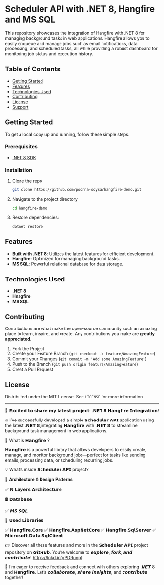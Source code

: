 # Scheduler API with .NET 8, Hangfire and MS SQL


This repository showcases the integration of Hangfire with .NET 8 for managing background tasks in web applications. Hangfire allows you to easily enqueue and manage jobs such as email notifications, data processing, and scheduled tasks, all while providing a robust dashboard for monitoring job status and execution history.

## Table of Contents

- [Getting Started](#getting-started)
- [Features](#features)
- [Technologies Used](#technologies-used)
- [Contributing](#contributing)
- [License](#license)
- [Support](#support)

## Getting Started

To get a local copy up and running, follow these simple steps.

### Prerequisites

- [.NET 8 SDK](https://dotnet.microsoft.com/download/dotnet/8.0)

### Installation

1. Clone the repo
   ```sh
   git clone https://github.com/poorna-soysa/hangfire-demo.git
   ```
2. Navigate to the project directory
   ```sh
   cd hangfire-demo
   ```
3. Restore dependencies:
   ```sh
   dotnet restore
   ```

## Features

- **Built with .NET 8**: Utilizes the latest features for efficient development.
- **Hangfire**:  Optimized for managing background tasks.
- **MS SQL**: Powerful relational database for data storage.

## Technologies Used

- **.NET 8**
- **Hnagfire**
- **MS SQL**

## Contributing

Contributions are what make the open-source community such an amazing place to learn, inspire, and create. Any contributions you make are **greatly appreciated**.

1. Fork the Project
2. Create your Feature Branch (`git checkout -b feature/AmazingFeature`)
3. Commit your Changes (`git commit -m 'Add some AmazingFeature'`)
4. Push to the Branch (`git push origin feature/AmazingFeature`)
5. Creat a Pull Request

## License

Distributed under the MIT License. See `LICENSE` for more information.

--------------------------

 🚀 𝗘𝘅𝗰𝗶𝘁𝗲𝗱 𝘁𝗼 𝘀𝗵𝗮𝗿𝗲 𝗺𝘆 𝗹𝗮𝘁𝗲𝘀𝘁 𝗽𝗿𝗼𝗷𝗲𝗰𝘁:  .𝗡𝗘𝗧 𝟴 𝗛𝗮𝗻𝗴𝗳𝗶𝗿𝗲 𝗜𝗻𝘁𝗲𝗴𝗿𝗮𝘁𝗶𝗼𝗻! 

🔥 I’ve successfully developed a simple 𝗦𝗰𝗵𝗲𝗱𝘂𝗹𝗲𝗿 𝗔𝗣𝗜 application using the latest .𝗡𝗘𝗧 𝟴,integrating 𝗛𝗮𝗻𝗴𝗳𝗶𝗿𝗲 with .𝗡𝗘𝗧 𝟴 to streamline background task management in web applications.

🔧 What is 𝗛𝗮𝗻𝗴𝗳𝗶𝗿𝗲 ?

𝗛𝗮𝗻𝗴𝗳𝗶𝗿𝗲 is a powerful library that allows developers to easily create, manage, and monitor background jobs—perfect for tasks like sending emails, processing data, or scheduling recurring jobs.

💡 What’s inside 𝗦𝗰𝗵𝗲𝗱𝘂𝗹𝗲𝗿 𝗔𝗣𝗜 project?

📐 𝐀𝐫𝐜𝐡𝐢𝐭𝐞𝐜𝐭𝐮𝐫𝐞 & 𝐃𝐞𝐬𝐢𝐠𝐧 𝐏𝐚𝐭𝐭𝐞𝐫𝐧𝐬

✅ 𝗡 𝗟𝗮𝘆𝗲𝗿𝘀 𝗔𝗿𝗰𝗵𝗶𝘁𝗲𝗰𝘁𝘂𝗿𝗲

🛢 𝗗𝗮𝘁𝗮𝗯𝗮𝘀𝗲

✅ 𝙈𝙎 𝙎𝙌𝙇

🏫 𝗨𝘀𝗲𝗱 𝗟𝗶𝗯𝗿𝗮𝗿𝗶𝗲𝘀

✅ 𝗛𝗮𝗻𝗴𝗳𝗶𝗿𝗲.𝗖𝗼𝗿𝗲
✅ 𝗛𝗮𝗻𝗴𝗳𝗶𝗿𝗲.𝗔𝘀𝗽𝗡𝗲𝘁𝗖𝗼𝗿𝗲
✅ 𝗛𝗮𝗻𝗴𝗳𝗶𝗿𝗲.𝗦𝗾𝗹𝗦𝗲𝗿𝘃𝗲𝗿
✅ 𝗠𝗶𝗰𝗿𝗼𝘀𝗼𝗳𝘁.𝗗𝗮𝘁𝗮.𝗦𝗾𝗹𝗖𝗹𝗶𝗲𝗻𝘁

👉 Discover all these features and more in the 𝗦𝗰𝗵𝗲𝗱𝘂𝗹𝗲𝗿 𝗔𝗣𝗜 project repository on 𝙂𝙞𝙩𝙃𝙪𝙗. You’re welcome to 𝙚𝙭𝙥𝙡𝙤𝙧𝙚, 𝙛𝙤𝙧𝙠, 𝙖𝙣𝙙 𝙘𝙤𝙣𝙩𝙧𝙞𝙗𝙪𝙩𝙚!
https://lnkd.in/gPDRunpf

🤝 I’m eager to receive feedback and connect with others exploring .𝙉𝙀𝙏 8 and 𝗛𝗮𝗻𝗴𝗳𝗶𝗿𝗲. Let’s 𝙘𝙤𝙡𝙡𝙖𝙗𝙤𝙧𝙖𝙩𝙚, 𝙨𝙝𝙖𝙧𝙚 𝙞𝙣𝙨𝙞𝙜𝙝𝙩𝙨, and 𝙘𝙤𝙣𝙩𝙧𝙞𝙗𝙪𝙩𝙚 together!
